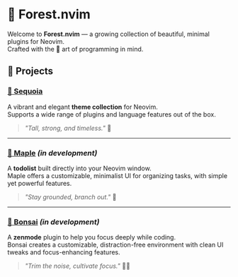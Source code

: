 # 🌲 Forest.nvim

Welcome to **Forest.nvim** — a growing collection of beautiful, minimal plugins for Neovim.  
Crafted with the 🌿 art of programming in mind.

## 🌳 Projects

### [🌲 Sequoia](https://github.com/Forest.nvim/sequoia.nvim)
A vibrant and elegant **theme collection** for Neovim.  
Supports a wide range of plugins and language features out of the box.

> *"Tall, strong, and timeless."* 🌄

---

### [🍁 Maple](https://github.com/Forest.nvim/maple.nvim) *(in development)*
A **todolist** built directly into your Neovim window.  
Maple offers a customizable, minimalist UI for organizing tasks, with simple yet powerful features.

> *"Stay grounded, branch out."* 🍂

---

### [🌿 Bonsai](https://github.com/Forest.nvim/bonsai.nvim) *(in development)*
A **zenmode** plugin to help you focus deeply while coding.  
Bonsai creates a customizable, distraction-free environment with clean UI tweaks and focus-enhancing features.

> *"Trim the noise, cultivate focus."* 🧘‍♂️

